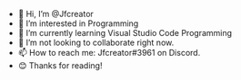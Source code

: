 - 👋 Hi, I’m @Jfcreator
- 👀 I’m interested in Programming
- 🌱 I’m currently learning Visual Studio Code Programming
- 💞️ I’m not looking to collaborate right now.
- 📫 How to reach me: Jfcreator#3961 on Discord.
- 😊 Thanks for reading!

<!---
Jfcreator/Jfcreator is a ✨ special ✨ repository because its `README.md` (this file) appears on your GitHub profile.
You can click the Preview link to take a look at your changes.
--->
